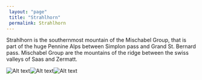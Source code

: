 ```yaml
---
 layout: "page"
 title: "Strahlhorn"
 permalink: Strahlhorn
---
```

Strahlhorn is the southernmost mountain of the Mischabel Group, that is part of the huge Pennine Alps between Simplon pass and Grand St. Bernard pass. Mischabel Group are the mountains of the ridge between the swiss valleys of Saas and Zermatt.


![Alt text](https://www.mountain-forecast.com/system/images/22736/large_illustration/Strahlhorn.jpg "Strahlhorn")![Alt text](https://www.mountain-forecast.com/system/images/24408/large/Strahlhorn.jpg?1529709972 "Strahlhorn")![Alt text](https://db-service.toubiz.de/var/plain_site/storage/images/orte/zermatt/strahlhorn/willy-taugwalder_24/1378669-1-ger-DE/Willy-Taugwalder_24_front_large.jpg "Strahlhorn")